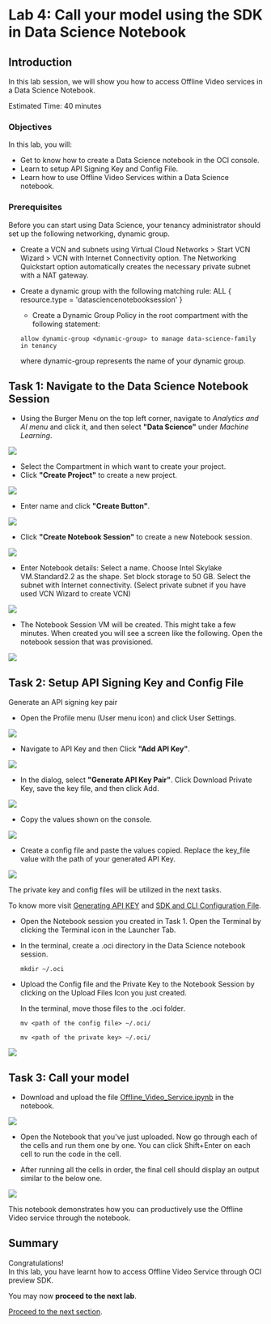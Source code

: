 # Lab 4: Call your model using the SDK in Data Science Notebook
## Introduction

In this lab session, we will show you how to access Offline Video services in a Data Science Notebook.

Estimated Time: 40 minutes


### Objectives

In this lab, you will:

* Get to know how to create a Data Science notebook in the OCI console.
* Learn to setup API Signing Key and Config File.
* Learn how to use Offline Video Services within a Data Science notebook.

### Prerequisites

Before you can start using Data Science, your tenancy administrator should set up the following networking, dynamic group.
* Create a VCN and subnets using Virtual Cloud Networks > Start VCN Wizard > VCN with Internet Connectivity option. The Networking Quickstart option automatically creates the necessary private subnet with a NAT gateway.
* Create a dynamic group with the following matching rule: ALL { resource.type = 'datasciencenotebooksession' }
  * Create a Dynamic Group Policy in the root compartment with the following statement:
  ```
  allow dynamic-group <dynamic-group> to manage data-science-family in tenancy
  ```

  where dynamic-group represents the name of your dynamic group.

## Task 1: Navigate to the Data Science Notebook Session

* Using the Burger Menu on the top left corner, navigate to _Analytics and AI menu_ and click it, and then select **"Data Science"** under _Machine Learning_. 

![](./images/notebook1.png)

* Select the Compartment in which want to create your project. 
* Click **"Create Project"** to create a new project. 

![](./images/notebook2.png)

* Enter name and click **"Create Button"**.

![](./images/notebook3.png)

* Click **"Create Notebook Session"** to create a new Notebook session. 

![](./images/notebook4.png)

* Enter Notebook details: Select a name. Choose Intel Skylake VM.Standard2.2 as the shape. Set block storage to 50 GB. Select the subnet with Internet connectivity. (Select private subnet if you have used VCN Wizard to create VCN)

![](./images/notebook5.png)

* The Notebook Session VM will be created. This might take a few minutes. When created you will see a screen like the following. Open the notebook session that was provisioned.

![](./images/notebook6.png)

## Task 2: Setup API Signing Key and Config File

Generate an API signing key pair

* Open the Profile menu (User menu icon) and click User Settings.

![](./images/api1.png)

* Navigate to API Key and then Click **"Add API Key"**.

![](./images/api2.png)

* In the dialog, select **"Generate API Key Pair"**. Click Download Private Key, save the key file, and then click Add.

![](./images/api3.png)

* Copy the values shown on the console.

![](./images/api4.png)

* Create a config file and paste the values copied. Replace the key_file value with the path of your generated API Key.

![](./images/api5.png)

  The private key and config files will be utilized in the next tasks.

  To know more visit [Generating API KEY](https://docs.oracle.com/en-us/iaas/Content/API/Concepts/apisigningkey.htm) and [SDK and CLI Configuration File](https://docs.oracle.com/en-us/iaas/Content/API/Concepts/sdkconfig.htm#SDK_and_CLI_Configuration_File).

* Open the Notebook session you created in Task 1. Open the Terminal by clicking the Terminal icon in the Launcher Tab.
* In the terminal, create a .oci directory in the Data Science notebook session.
  ```
  mkdir ~/.oci
  ```

* Upload the Config file and the Private Key to the Notebook Session by clicking on the Upload Files Icon you just created.

  In the terminal, move those files to the .oci folder.
  ```
  mv <path of the config file> ~/.oci/
  ```
  ```
  mv <path of the private key> ~/.oci/
  ```

![](./images/api6.png)


## Task 3: Call your model

* Download and upload the file [Offline_Video_Service.ipynb](./notebooks/Offline_Video_Service.ipynb) in the notebook.

![](./images/sdk.png) <!-- //change required -->

* Open the Notebook that you've just uploaded. Now go through each of the cells and run them one by one. You can click Shift+Enter on each cell to run the code in the cell.

* After running all the cells in order, the final cell should display an output similar to the below one.

![](./images/sdk1.png) <!-- //change required -->

This notebook demonstrates how you can productively use the Offline Video service through the notebook.

## **Summary**

Congratulations! </br>
In this lab, you have learnt how to access Offline Video Service through OCI preview SDK.

You may now **proceed to the next lab**.

[Proceed to the next section](./lab-05-postman.md).
